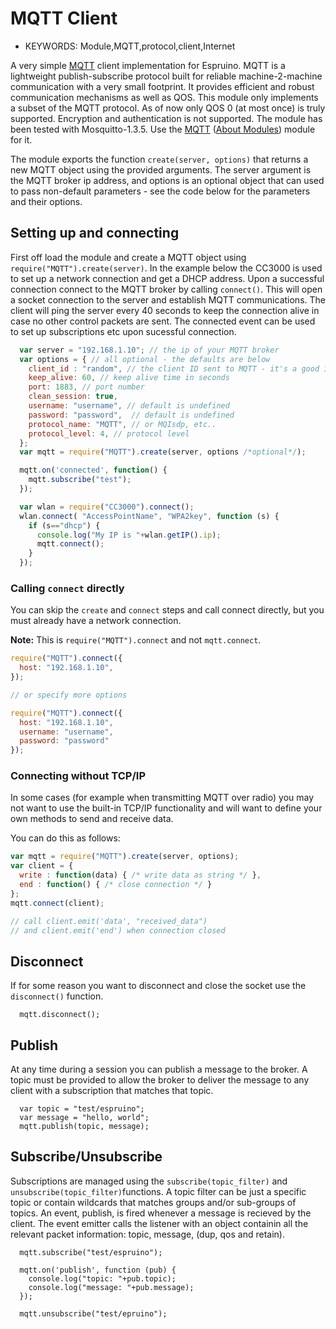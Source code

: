<!--- Copyright (c) 2014 Lars Toft Jacobsen (boxed.dk), Gordon Williams. See the file LICENSE for copying permission. -->
MQTT Client
===========

* KEYWORDS: Module,MQTT,protocol,client,Internet

A very simple [MQTT](http://mqtt.org/) client implementation for Espruino. MQTT is a lightweight publish-subscribe protocol built for reliable machine-2-machine communication with a very small footprint. It provides efficient and robust communication mechanisms as well as QOS. This module only implements a subset of the MQTT protocol. As of now only QOS 0 (at most once) is truly supported. Encryption and authentication is not supported. The module has been tested with Mosquitto-1.3.5. Use the [MQTT](/modules/MQTT.js) ([About Modules](/Modules)) module for it.

The module exports the function `create(server, options)` that returns a new MQTT object using the provided arguments. The server argument is the MQTT broker ip address, and options is an optional object that can used to pass non-default parameters - see the code below for the parameters and their options.

Setting up and connecting
---------------------------

First off load the module and create a MQTT object using ```require("MQTT").create(server)```. In the example below the CC3000 is used to set up a network connection and get a DHCP address. Upon a successful connection connect to the MQTT broker by calling ```connect()```. This will open a socket connection to the server and establish MQTT communications. The client will ping the server every 40 seconds to keep the connection alive in case no other control packets are sent. The connected event can be used to set up subscriptions etc upon sucessful connection.

```js
  var server = "192.168.1.10"; // the ip of your MQTT broker
  var options = { // all optional - the defaults are below
    client_id : "random", // the client ID sent to MQTT - it's a good idea to define your own static one based on `getSerial()`
    keep_alive: 60, // keep alive time in seconds
    port: 1883, // port number
    clean_session: true,
    username: "username", // default is undefined
    password: "password",  // default is undefined
    protocol_name: "MQTT", // or MQIsdp, etc..
    protocol_level: 4, // protocol level
  };
  var mqtt = require("MQTT").create(server, options /*optional*/);

  mqtt.on('connected', function() {
    mqtt.subscribe("test");
  });

  var wlan = require("CC3000").connect();
  wlan.connect( "AccessPointName", "WPA2key", function (s) {
    if (s=="dhcp") {
      console.log("My IP is "+wlan.getIP().ip);
      mqtt.connect();
    }
  });
```

### Calling `connect` directly

You can skip the `create` and `connect` steps and call connect directly,
but you must already have a network connection.

**Note:** This is `require("MQTT").connect` and not `mqtt.connect`.

```js
require("MQTT").connect({
  host: "192.168.1.10",
});

// or specify more options

require("MQTT").connect({
  host: "192.168.1.10",
  username: "username",
  password: "password"
});
```

### Connecting without TCP/IP

In some cases (for example when transmitting MQTT over radio) you may not
want to use the built-in TCP/IP functionality and will want to define your
own methods to send and receive data.

You can do this as follows:

```js
var mqtt = require("MQTT").create(server, options);
var client = {
  write : function(data) { /* write data as string */ },
  end : function() { /* close connection */ }
};
mqtt.connect(client);

// call client.emit('data', "received_data")
// and client.emit('end') when connection closed
```


Disconnect
-----------

If for some reason you want to disconnect and close the socket use the ```disconnect()``` function.

```
  mqtt.disconnect();
```

Publish
-----------

At any time during a session you can publish a message to the broker. A topic must be provided to allow the broker to deliver the message to any client with a subscription that matches that topic.
```
  var topic = "test/espruino";
  var message = "hello, world";
  mqtt.publish(topic, message);
```

Subscribe/Unsubscribe
-----------

Subscriptions are managed using the ```subscribe(topic_filter)``` and ```unsubscribe(topic_filter)```functions. A topic filter can be just a specific topic or contain wildcards that matches groups and/or sub-groups of topics. An event, publish, is fired whenever a message is recieved by the client. The event emitter calls the listener with an object containin all the relevant packet information: topic, message, (dup, qos and retain).

```
  mqtt.subscribe("test/espruino");

  mqtt.on('publish', function (pub) {
    console.log("topic: "+pub.topic);
    console.log("message: "+pub.message);
  });

  mqtt.unsubscribe("test/epruino");
```
